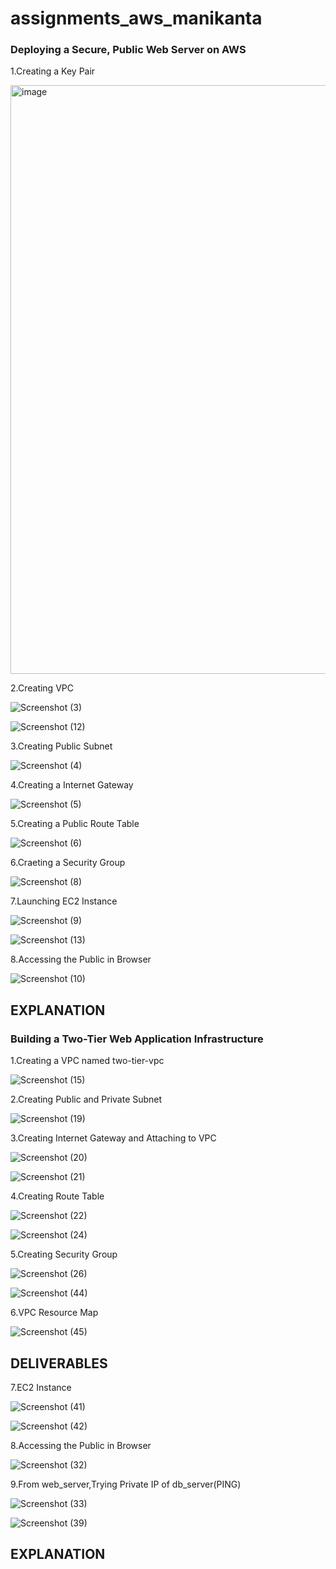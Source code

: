 # assignments_aws_manikanta

### Deploying a Secure, Public Web Server on AWS

1.Creating a Key Pair

<img width="942" alt="image" src="https://github.com/user-attachments/assets/132bcbdd-4a48-49d6-b30b-68f14f386ad5" />

2.Creating VPC

![Screenshot (3)](https://github.com/user-attachments/assets/dc402704-5c0c-44da-9490-2bf205c631ed)

![Screenshot (12)](https://github.com/user-attachments/assets/8e98e539-118d-41f6-ad66-407893971044)

3.Creating Public Subnet

![Screenshot (4)](https://github.com/user-attachments/assets/1dea9cec-60ec-4d5e-a5a7-2dbf7b829760)

4.Creating a Internet Gateway

![Screenshot (5)](https://github.com/user-attachments/assets/73f49893-26c0-4d1b-b68a-8d126d5b9f77)

5.Creating a Public Route Table

![Screenshot (6)](https://github.com/user-attachments/assets/5a7e213d-ae0e-4d18-b978-5e38870b516f)

6.Craeting a Security Group

![Screenshot (8)](https://github.com/user-attachments/assets/f545bc16-4982-4bd5-8cff-d77a355fbd85)

7.Launching EC2 Instance

![Screenshot (9)](https://github.com/user-attachments/assets/8c1d7b15-78d1-45b9-8104-7d2cacce3b50)

![Screenshot (13)](https://github.com/user-attachments/assets/b90924b0-e506-4e96-86bc-339ff559b123)

8.Accessing the Public in Browser

![Screenshot (10)](https://github.com/user-attachments/assets/bf553772-b043-4f23-a5ab-f23128a060ed)

## EXPLANATION



### Building a Two-Tier Web Application Infrastructure

1.Creating a VPC named two-tier-vpc

![Screenshot (15)](https://github.com/user-attachments/assets/1e1da4ca-ca86-45d1-a5c8-4c60935176d7)

2.Creating Public and Private Subnet

![Screenshot (19)](https://github.com/user-attachments/assets/855ff4db-2aba-44de-8a6b-543b75bcc174)

3.Creating Internet Gateway and Attaching to VPC

![Screenshot (20)](https://github.com/user-attachments/assets/a9f8679d-d21e-4c75-82dd-c6aead43748d)

![Screenshot (21)](https://github.com/user-attachments/assets/b65468a4-cac3-4987-8241-d4ccf03beaa7)


4.Creating Route Table

![Screenshot (22)](https://github.com/user-attachments/assets/3e45f9eb-49be-4763-8b9b-e38b6820cd55)

![Screenshot (24)](https://github.com/user-attachments/assets/303b23ae-b780-44cf-9d25-4f89e555b1d2)

5.Creating Security Group

![Screenshot (26)](https://github.com/user-attachments/assets/dce74298-29c3-4be2-8891-79e392b1e221)

![Screenshot (44)](https://github.com/user-attachments/assets/8172057f-7b38-45af-95d9-8b91b41612ff)

6.VPC Resource Map

![Screenshot (45)](https://github.com/user-attachments/assets/e28c6259-91b7-4cd7-ad0a-51c129994ff9)

## DELIVERABLES

7.EC2 Instance

![Screenshot (41)](https://github.com/user-attachments/assets/08f6e331-e7af-4023-9057-02ebf1b0ff9d)

![Screenshot (42)](https://github.com/user-attachments/assets/f69f9d19-8d2e-49fb-b75e-6f35d2b7703a)

8.Accessing the Public in Browser

![Screenshot (32)](https://github.com/user-attachments/assets/79873252-3560-4c0f-bb75-4a7222c7515b)

9.From web_server,Trying Private IP of db_server(PING)

![Screenshot (33)](https://github.com/user-attachments/assets/b6d4da78-d292-4812-aa10-b496dac485bb)

![Screenshot (39)](https://github.com/user-attachments/assets/009e5969-293f-4257-828c-37562cb682f2)



## EXPLANATION














